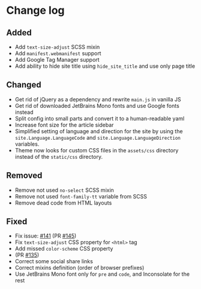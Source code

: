 # Change log

## Added

- Add `text-size-adjust` SCSS mixin
- Add `manifest.webmanifest` support
- Add Google Tag Manager support
- Add ability to hide site title using `hide_site_title` and use only page title

## Changed

- Get rid of jQuery as a dependency and rewrite `main.js` in vanilla JS
- Get rid of downloaded JetBrains Mono fonts and use Google fonts instead
- Split config into small parts and convert it to a human-readable yaml
- Increase font size for the article sidebar
- Simplified setting of language and direction for the site by using the
  `site.Language.LanguageCode` and `site.Language.LanguageDirection` variables.
- Theme now looks for custom CSS files in the `assets/css` directory instead of
  the `static/css` directory.

## Removed

- Remove not used `no-select` SCSS mixin
- Remove not used `font-family-tt` variable from SCSS
- Remove dead code from HTML layouts

## Fixed

- Fix issue: [#141](https://github.com/monkeyWzr/hugo-theme-cactus/issues/141)
  (PR [#145](https://github.com/monkeyWzr/hugo-theme-cactus/pull/145))
- Fix `text-size-adjust` CSS property for `<html>` tag
- Add missed `color-scheme` CSS property
- (PR [#135](https://github.com/monkeyWzr/hugo-theme-cactus/pull/135))
- Correct some social share links
- Correct mixins definition (order of browser prefixes)
- Use JetBrains Mono font only for `pre` and `code`, and Inconsolate for the rest

